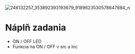 ![246132257_353892393193679_9189623530578647884_n](https://user-images.githubusercontent.com/91337423/137629952-92c2e1ca-6f1b-44d2-a692-b5d014bb00c1.gif)
# Náplň zadania
- ON / OFF LED
- Funkcia na ON / OFF v src a lnc
